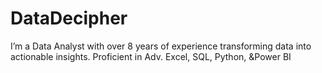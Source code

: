 # DataDecipher
I’m a Data Analyst with over 8 years of experience transforming data into actionable insights. Proficient in Adv. Excel, SQL, Python, &amp;Power BI
